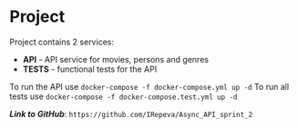 # Project

Project contains 2 services:
* **API** - API service for movies, persons and genres
* **TESTS** - functional tests for the API

To run the API use `docker-compose -f docker-compose.yml up -d`
To run all tests use `docker-compose -f docker-compose.test.yml up -d`

**_Link to GitHub_**: `https://github.com/IRepeva/Async_API_sprint_2`